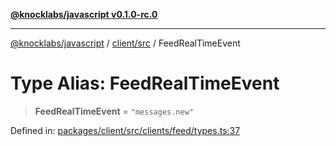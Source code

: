 [**@knocklabs/javascript v0.1.0-rc.0**](../../../README.md)

***

[@knocklabs/javascript](../../../modules.md) / [client/src](../README.md) / FeedRealTimeEvent

# Type Alias: FeedRealTimeEvent

> **FeedRealTimeEvent** = `"messages.new"`

Defined in: [packages/client/src/clients/feed/types.ts:37](https://github.com/knocklabs/javascript/blob/main/packages/client/src/clients/feed/types.ts#L37)
